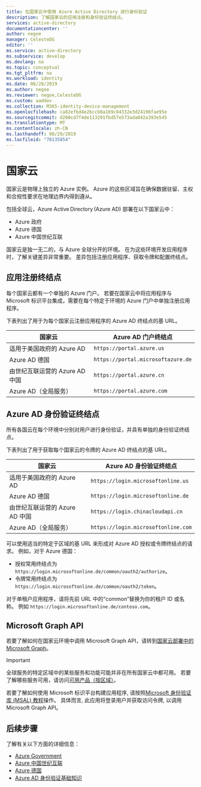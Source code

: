```yaml
---
title: 在国家云中使用 Azure Active Directory 进行身份验证
description: 了解国家云的应用注册和身份验证终结点。
services: active-directory
documentationcenter: ''
author: negoe
manager: CelesteDG
editor: ''
ms.service: active-directory
ms.subservice: develop
ms.devlang: na
ms.topic: conceptual
ms.tgt_pltfrm: na
ms.workload: identity
ms.date: 08/28/2019
ms.author: negoe
ms.reviewer: negoe,CelesteDG
ms.custom: aaddev
ms.collection: M365-identity-device-management
ms.openlocfilehash: ca82efbd4e26ccb8a169c84332e3d24196fae95e
ms.sourcegitcommit: d200cd7f4de113291fbd57e573ada042a393e545
ms.translationtype: MT
ms.contentlocale: zh-CN
ms.lasthandoff: 08/29/2019
ms.locfileid: "70135854"
---
```

# <a name="national-clouds"></a>国家云

国家云是物理上独立的 Azure 实例。 Azure 的这些区域旨在确保数据驻留、主权和合规性要求在地理边界内得到遵从。

包括全球云，Azure Active Directory (Azure AD) 部署在以下国家云中：  

- Azure 政府
- Azure 德国
- Azure 中国世纪互联

国家云是独一无二的，与 Azure 全球分开的环境。 在为这些环境开发应用程序时，了解关键差异非常重要。 差异包括注册应用程序、获取令牌和配置终结点。

## <a name="app-registration-endpoints"></a>应用注册终结点

每个国家云都有一个单独的 Azure 门户。 若要在国家云中将应用程序与 Microsoft 标识平台集成，需要在每个特定于环境的 Azure 门户中单独注册应用程序。

下表列出了用于为每个国家云注册应用程序的 Azure AD 终结点的基 URL。

| 国家云 | Azure AD 门户终结点 |
|----------------|--------------------------|
| 适用于美国政府的 Azure AD | `https://portal.azure.us` |
| Azure AD 德国 | `https://portal.microsoftazure.de` |
| 由世纪互联运营的 Azure AD 中国 | `https://portal.azure.cn` |
| Azure AD（全局服务） |`https://portal.azure.com` |

## <a name="azure-ad-authentication-endpoints"></a>Azure AD 身份验证终结点

所有各国云在每个环境中分别对用户进行身份验证，并具有单独的身份验证终结点。

下表列出了用于获取每个国家云的令牌的 Azure AD 终结点的基 URL。

| 国家云 | Azure AD 身份验证终结点 |
|----------------|-------------------------|
| 适用于美国政府的 Azure AD | `https://login.microsoftonline.us` |
| Azure AD 德国| `https://login.microsoftonline.de` |
| 由世纪互联运营的 Azure AD 中国 | `https://login.chinacloudapi.cn` |
| Azure AD（全局服务）| `https://login.microsoftonline.com` |

可以使用适当的特定于区域的基 URL 来形成对 Azure AD 授权或令牌终结点的请求。 例如，对于 Azure 德国：

  - 授权常用终结点为 `https://login.microsoftonline.de/common/oauth2/authorize`。
  - 令牌常用终结点为 `https://login.microsoftonline.de/common/oauth2/token`。

对于单租户应用程序，请将先前 URL 中的“common”替换为你的租户 ID 或名称。 例如 `https://login.microsoftonline.de/contoso.com`。

## <a name="microsoft-graph-api"></a>Microsoft Graph API

若要了解如何在国家云环境中调用 Microsoft Graph API，请转到[国家云部署中的 Microsoft Graph](https://developer.microsoft.com/graph/docs/concepts/deployments)。

> [!IMPORTANT]
> 全球服务的特定区域中的某些服务和功能可能并非在所有国家云中都可用。 若要了解哪些服务可用，请访问[可用产品（按区域）](https://azure.microsoft.com/global-infrastructure/services/?products=all&regions=usgov-non-regional,us-dod-central,us-dod-east,usgov-arizona,usgov-iowa,usgov-texas,usgov-virginia,china-non-regional,china-east,china-east-2,china-north,china-north-2,germany-non-regional,germany-central,germany-northeast)。

若要了解如何使用 Microsoft 标识平台构建应用程序, 请按照[Microsoft 身份验证库 (MSAL) 教程](msal-national-cloud.md)操作。 具体而言, 此应用将登录用户并获取访问令牌, 以调用 Microsoft Graph API。

## <a name="next-steps"></a>后续步骤

了解有关以下方面的详细信息：

- [Azure Government](https://docs.microsoft.com/azure/azure-government/)
- [Azure 中国世纪互联](https://docs.microsoft.com/azure/china/)
- [Azure 德国](https://docs.microsoft.com/azure/germany/)
- [Azure AD 身份验证基础知识](authentication-scenarios.md)

